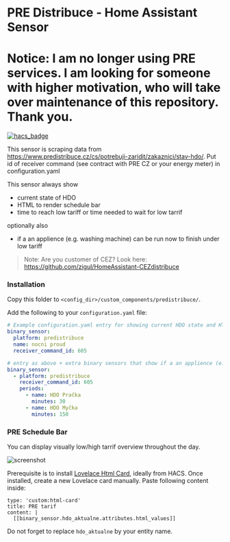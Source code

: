 # PRE Distribuce - Home Assistant Sensor

# Notice: I am no longer using PRE services. I am looking for someone with higher motivation, who will take over maintenance of this repository. Thank you.

[![hacs_badge](https://img.shields.io/badge/HACS-Default-orange.svg?style=for-the-badge)](https://github.com/custom-components/hacs)

This sensor is scraping data from https://www.predistribuce.cz/cs/potrebuji-zaridit/zakaznici/stav-hdo/. Put id of receiver command (see contract with PRE CZ or your energy meter) in configuration.yaml

This sensor always show
- current state of HDO
- HTML to render schedule bar
- time to reach low tariff or time needed to wait for low tarrif

optionally also
-  if a an applience (e.g. washing machine) can be run now to finish under low tariff

> Note: Are you customer of CEZ? Look here: https://github.com/zigul/HomeAssistant-CEZdistribuce

### Installation

Copy this folder to `<config_dir>/custom_components/predistribuce/`.

Add the following to your `configuration.yaml` file:

```yaml
# Example configuration.yaml entry for showing current HDO state and HTML for rendering a time schedule
binary_sensor:
  platform: predistribuce
  name: nocni proud
  receiver_command_id: 605
```

```yaml
# entry as above + extra binary sensors that show if a an applience (e.g. washing machine) can be run now to finish under low tariff
binary_sensor:
  - platform: predistribuce
    receiver_command_id: 605
    periods:
      - name: HDO Pračka
        minutes: 30
      - name: HDO Myčka
        minutes: 150
```

### PRE Schedule Bar
You can display visually low/high tarrif overview throughout the day.

![screenshot](pre_html.png)

Prerequisite is to install [Lovelace Html Card](https://github.com/PiotrMachowski/Home-Assistant-Lovelace-HTML-Jinja2-Template-card), ideally from HACS.
Once installed, create a new Lovelace card manually. Paste following content inside:
```
type: 'custom:html-card'
title: PRE tarif
content: |
  [[binary_sensor.hdo_aktualne.attributes.html_values]]

```
Do not forget to replace ```hdo_aktualne``` by your entity name.


